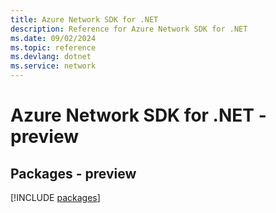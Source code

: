 ```yaml
---
title: Azure Network SDK for .NET
description: Reference for Azure Network SDK for .NET
ms.date: 09/02/2024
ms.topic: reference
ms.devlang: dotnet
ms.service: network
---
```

# Azure Network SDK for .NET - preview
## Packages - preview
[!INCLUDE [packages](network-index.md)]